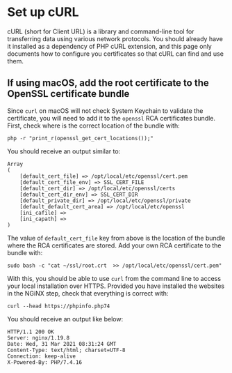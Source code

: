 # Set up cURL

cURL (short for Client URL) is a library and command-line tool for transferring
data using various network protocols. You should already have it installed as a
dependency of PHP cURL extension, and this page only documents how to configure
you certificates so that cURL can find and use them.

## If using macOS, add the root certificate to the OpenSSL certificate bundle

Since `curl` on macOS will not check System Keychain to validate the
certificate, you will need to add it to the `openssl` RCA certificates bundle.
First, check where is the correct location of the bundle with:

```console
php -r "print_r(openssl_get_cert_locations());"
```

You should receive an output similar to:

```text
Array
(
    [default_cert_file] => /opt/local/etc/openssl/cert.pem
    [default_cert_file_env] => SSL_CERT_FILE
    [default_cert_dir] => /opt/local/etc/openssl/certs
    [default_cert_dir_env] => SSL_CERT_DIR
    [default_private_dir] => /opt/local/etc/openssl/private
    [default_default_cert_area] => /opt/local/etc/openssl
    [ini_cafile] =>
    [ini_capath] =>
)
```

The value of `default_cert_file` key from above is the location of the bundle
where the RCA certificates are stored. Add your own RCA certificate to the
bundle with:

```console
sudo bash -c "cat ~/ssl/root.crt  >> /opt/local/etc/openssl/cert.pem"
```

With this, you should be able to use `curl` from the command line to access
your local installation over HTTPS. Provided you have installed the websites in
the NGiNX step, check that everything is correct with:

```console
curl --head https://phpinfo.php74
```

You should receive an output like below:

```console
HTTP/1.1 200 OK
Server: nginx/1.19.8
Date: Wed, 31 Mar 2021 08:31:24 GMT
Content-Type: text/html; charset=UTF-8
Connection: keep-alive
X-Powered-By: PHP/7.4.16
```
